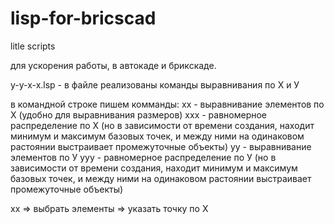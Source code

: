 # lisp-for-bricscad
litle scripts

для ускорения работы, в автокаде и брикскаде.

y-y-x-x.lsp - в файле реализованы команды выравнивания по Х и У

в командной строке пишем комманды:
xx - выравнивание элементов по Х (удобно для выравнивания размеров) 
xxx - равномерное распределение по Х (но в зависимости от времени создания, находит минимум и максимум базовых точек, и между ними на одинаковом растоянии выстраивает промежуточные объекты)
yy - выравнивание элементов по У
yyy - равномерное распределение по У (но в зависимости от времени создания, находит минимум и максимум базовых точек, и между ними на одинаковом растоянии выстраивает промежуточные объекты)

xx => выбрать элементы => указать точку по Х

